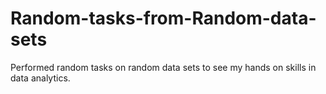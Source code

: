 # Random-tasks-from-Random-data-sets
Performed random tasks on random data sets to see my hands on skills in data analytics.
